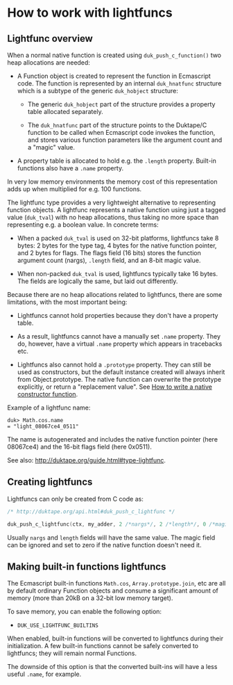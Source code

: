 # How to work with lightfuncs

## Lightfunc overview

When a normal native function is created using `duk_push_c_function()` two
heap allocations are needed:

* A Function object is created to represent the function in Ecmascript code.
  The function is represented by an internal `duk_hnatfunc` structure which
  is a subtype of the generic `duk_hobject` structure:

  - The generic `duk_hobject` part of the structure provides a property table
    allocated separately.

  - The `duk_hnatfunc` part of the structure points to the Duktape/C function
    to be called when Ecmascript code invokes the function, and stores various
    function parameters like the argument count and a "magic" value.

* A property table is allocated to hold e.g. the `.length` property.  Built-in
  functions also have a `.name` property.

In very low memory environments the memory cost of this representation adds up
when multiplied for e.g. 100 functions.

The lightfunc type provides a very lightweight alternative to representing
function objects.  A lightfunc represents a native function using just a
tagged value (`duk_tval`) with no heap allocations, thus taking no more space
than representing e.g. a boolean value.  In concrete terms:

* When a packed `duk_tval` is used on 32-bit platforms, lightfuncs take 8
  bytes: 2 bytes for the type tag, 4 bytes for the native function pointer,
  and 2 bytes for flags.  The flags field (16 bits) stores the function
  argument count (nargs), `.length` field, and an 8-bit magic value.

* When non-packed `duk_tval` is used, lightfuncs typically take 16 bytes.
  The fields are logically the same, but laid out differently.

Because there are no heap allocations related to lightfuncs, there are some
limitations, with the most important being:

* Lightfuncs cannot hold properties because they don't have a property table.

* As a result, lightfuncs cannot have a manually set `.name` property.
  They do, however, have a virtual `.name` property which appears in
  tracebacks etc.

* Lightfuncs also cannot hold a `.prototype` property.  They can still be
  used as constructors, but the default instance created will always inherit
  from Object.prototype.  The native function can overwrite the prototype
  explicitly, or return a "replacement value".  See
  [How to write a native constructor function](HowtoNativeConstructor.md).

Example of a lightfunc name:

```
duk> Math.cos.name
= "light_08067ce4_0511"
```

The name is autogenerated and includes the native function pointer (here
08067ce4) and the 16-bit flags field (here 0x0511).

See also: <http://duktape.org/guide.html#type-lightfunc>.

## Creating lightfuncs

Lightfuncs can only be created from C code as:

```c
/* http://duktape.org/api.html#duk_push_c_lightfunc */

duk_push_c_lightfunc(ctx, my_adder, 2 /*nargs*/, 2 /*length*/, 0 /*magic*/);
```

Usually `nargs` and `length` fields will have the same value.  The magic
field can be ignored and set to zero if the native function doesn't need it.

## Making built-in functions lightfuncs

The Ecmascript built-in functions `Math.cos`, `Array.prototype.join`, etc
are all by default ordinary Function objects and consume a significant
amount of memory (more than 20kB on a 32-bit low memory target).

To save memory, you can enable the following option:

* `DUK_USE_LIGHTFUNC_BUILTINS`

When enabled, built-in functions will be converted to lightfuncs during
their initialization.  A few built-in functions cannot be safely converted
to lightfuncs; they will remain normal Functions.

The downside of this option is that the converted built-ins will have a less
useful `.name`, for example.
